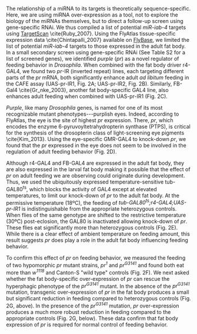 The relationship of a miRNA to its targets is theoretically sequence-specific. 
Here, we are using miRNA over-expression as a tool, not to explore the biology of the miRNAs themselves, but to direct a follow-up screen using gene-specific RNAi. 
We thus compiled a list of potential _miR-iab-4_ targets using [TargetScan](http://www.targetscan.org/fly_12/) \cite{Ruby_2007}. 
Using the FlyAtlas tissue-specific expression data \cite{Chintapalli_2007} available on [FlyBase](http://flybase.org), we limited the list of potential *miR-iab-4* targets to those expressed in the adult fat body. 
In a small secondary screen using gene-specific RNAi (See Table S2 for a list of screened genes), we identified _purple_ (*pr*) as a novel regulator of feeding behavior in *Drosophila*. 
When combined with the fat body driver r4-GAL4, we found two *pr*-IR (inverted repeat) lines, each targeting different parts of the *pr* mRNA, both significantly enhance adult *ad libitum* feeding in the CAFE assay (UAS-pr-IR1, Fig. 2A; UAS-pr-IR2, Fig. 2B). 
Similarly, FB-Gal4 \cite{Gr_nke_2003}, another fat body-specific GAL4 line, also enhances adult feeding when combined with UAS-pr-IR1 (Fig. 2C).

*Purple*, like many *Drosophila* genes, is named for one of its most recognizable mutant phenotypes---purplish eyes. 
Indeed, according to FlyAtlas, the eye is the site of highest *pr* expression. 
There, *pr*, which encodes the enzyme 6-pyruvoyltetrahydropterin synthase (PTPS), is critical for the synthesis of the drosopterin class of light-screening eye pigments \cite{Kim_2013}. 
Using the eye-specific GMR-GAL4 to knock-down *pr*, we found that the *pr* expressed in the eye does not seem to be involved in the regulation of adult feeding behavior (Fig. 2D).

Although r4-GAL4 and FB-GAL4 are expressed in the adult fat body, they are also expressed in the larval fat body making it possible that the effect of *pr* on adult feeding we are observing could originate during development. 
Thus, we used the ubiquitously expressed temperature-sensitive tub-GAL80<sup>ts</sup>, which blocks the activity of GAL4 except at elevated temperatures, to limit our knock-down of *pr* to the adult fat body. 
At the permissive temperature (18ºC), the feeding of *tub-GAL80<sup>ts</sup>;r4-GAL4;UAS-pr-IR1* is indistinguishable from the appropriate heterozygous controls. 
When flies of the same genotype are shifted to the restrictive temperature (30ºC) post-eclosion, the GAL80 is inactivated allowing knock-down of *pr*. 
These flies eat significantly more than heterozygous controls (Fig. 2E). 
While there is a clear effect of ambient temperature on feeding amount, this result suggests *pr* does play a role in the adult fat body influencing feeding behavior.

To confirm this effect of *pr* on feeding behavior, we measured the feeding of two hypomorphic *pr* mutant strains, *pr<sup>1</sup>* and *pr<sup>G3141</sup>* and found both eat more than *w<sup>1118</sup>* and Canton-S "wild type" controls (Fig. 2F). 
We next asked whether the fat body-specific over-expression of *pr* can rescue the hyperphagic phenotype of the *pr<sup>G3141</sup>* mutant. 
In the absence of the *pr<sup>G3141</sup>* mutation, transgenic over-expression of *pr* in the fat body produces a small but significant reduction in feeding compared to heterozygous controls (Fig. 2G, above). 
In the presence of the *pr<sup>G3141</sup>* mutation, *pr* over-expression produces a much more robust reduction in feeding compared to the appropriate controls (Fig. 2G, below). 
These data confirm that fat body expression of *pr* is required for normal control of feeding behavior. 
